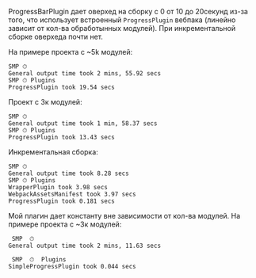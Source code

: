 ProgressBarPlugin дает оверхед на сборку с 0 от 10 до 20секунд из-за того, что использует встроенный `ProgressPlugin` вебпака (линейно зависит от кол-ва обработынных модулей).
При инкрементальной сборке оверхеда почти нет.

На примере проекта с ~5k модулей:
```
SMP ⏱
General output time took 2 mins, 55.92 secs
SMP ⏱ Plugins
ProgressPlugin took 19.54 secs
```

Проект с 3к модулей:

```
SMP ⏱
General output time took 1 min, 58.37 secs
SMP ⏱ Plugins
ProgressPlugin took 13.43 secs
```

Инкрементальная сборка:
```
SMP ⏱
General output time took 8.28 secs
SMP ⏱ Plugins
WrapperPlugin took 3.98 secs
WebpackAssetsManifest took 3.97 secs
ProgressPlugin took 0.181 secs
```

Мой плагин дает константу вне зависимости от кол-ва модулей.
На примере проекта с ~3к модулей:
```
 SMP  ⏱
General output time took 2 mins, 11.63 secs

 SMP  ⏱  Plugins
SimpleProgressPlugin took 0.044 secs
```

